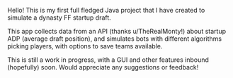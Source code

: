 Hello! This is my first full fledged Java project that I have created to simulate a dynasty FF startup draft.

This app collects data from an API (thanks u/TheRealMonty!) about startup ADP (average draft position), and simulates bots with different algorithms picking players, with options to save teams available.

This is still a work in progress, with a GUI and other features inbound (hopefully) soon. Would appreciate any suggestions or feedback!
